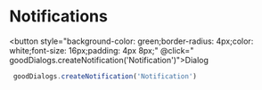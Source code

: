 <script setup lang="ts">
import {goodDialogs} from '../src/gooddialogs.service';
import GToggleDarkMode from "../components/GToggleDarkMode.vue";

</script>

# Notifications

<GToggleDarkMode></GToggleDarkMode>

<button style="background-color: green;border-radius: 4px;color: white;font-size: 16px;padding: 4px 8px;" @click=" goodDialogs.createNotification('Notification')">Dialog</button>

``` ts
 goodDialogs.createNotification('Notification')
```
